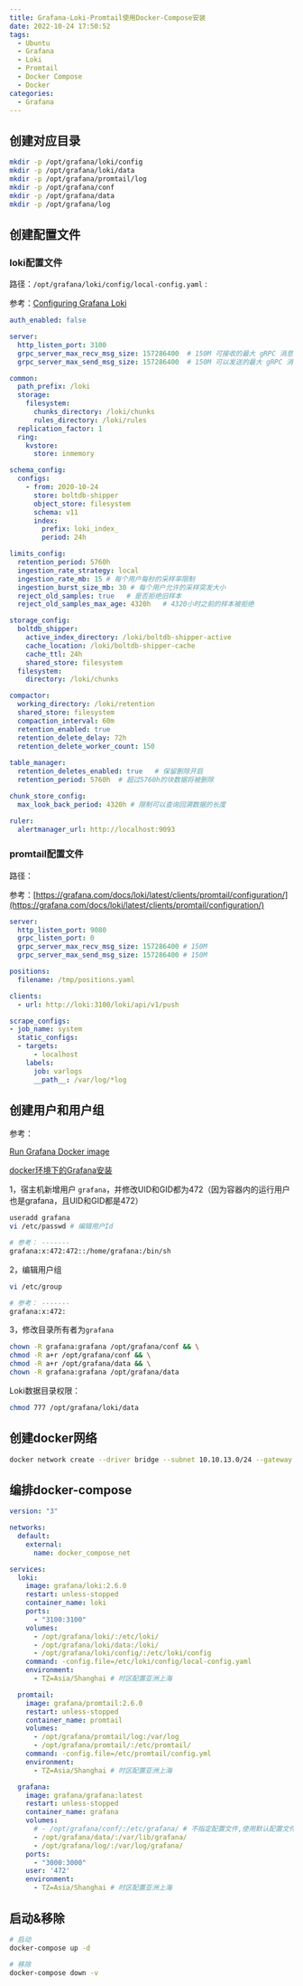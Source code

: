 ```yaml
---
title: Grafana-Loki-Promtail使用Docker-Compose安装
date: 2022-10-24 17:50:52
tags:
  - Ubuntu
  - Grafana
  - Loki
  - Promtail
  - Docker Compose
  - Docker
categories:
  - Grafana
---
```


## 创建对应目录

```sh
mkdir -p /opt/grafana/loki/config
mkdir -p /opt/grafana/loki/data
mkdir -p /opt/grafana/promtail/log
mkdir -p /opt/grafana/conf
mkdir -p /opt/grafana/data
mkdir -p /opt/grafana/log
```

## 创建配置文件

### loki配置文件

路径：`/opt/grafana/loki/config/local-config.yaml` :

参考：[Configuring Grafana Loki](https://grafana.com/docs/loki/latest/configuration/)

<!--more-->
```yml
auth_enabled: false

server:
  http_listen_port: 3100
  grpc_server_max_recv_msg_size: 157286400  # 150M 可接收的最大 gRPC 消息大小
  grpc_server_max_send_msg_size: 157286400  # 150M 可以发送的最大 gRPC 消息大小

common:
  path_prefix: /loki
  storage:
    filesystem:
      chunks_directory: /loki/chunks
      rules_directory: /loki/rules
  replication_factor: 1
  ring:
    kvstore:
      store: inmemory

schema_config:
  configs:
    - from: 2020-10-24
      store: boltdb-shipper
      object_store: filesystem
      schema: v11
      index:
        prefix: loki_index_
        period: 24h

limits_config:
  retention_period: 5760h
  ingestion_rate_strategy: local  
  ingestion_rate_mb: 15 # 每个用户每秒的采样率限制
  ingestion_burst_size_mb: 30 # 每个用户允许的采样突发大小
  reject_old_samples: true   # 是否拒绝旧样本
  reject_old_samples_max_age: 4320h   # 4320小时之前的样本被拒绝

storage_config:
  boltdb_shipper:
    active_index_directory: /loki/boltdb-shipper-active
    cache_location: /loki/boltdb-shipper-cache
    cache_ttl: 24h
    shared_store: filesystem
  filesystem:
    directory: /loki/chunks

compactor:
  working_directory: /loki/retention
  shared_store: filesystem
  compaction_interval: 60m
  retention_enabled: true
  retention_delete_delay: 72h
  retention_delete_worker_count: 150
  
table_manager:
  retention_deletes_enabled: true   # 保留删除开启
  retention_period: 5760h  # 超过5760h的块数据将被删除

chunk_store_config:
  max_look_back_period: 4320h # 限制可以查询回溯数据的长度

ruler:
  alertmanager_url: http://localhost:9093
```

### promtail配置文件

路径：

参考：[https://grafana.com/docs/loki/latest/clients/promtail/configuration/](https://grafana.com/docs/loki/latest/clients/promtail/configuration/)

```yml
server:
  http_listen_port: 9080
  grpc_listen_port: 0
  grpc_server_max_recv_msg_size: 157286400 # 150M
  grpc_server_max_send_msg_size: 157286400 # 150M

positions:
  filename: /tmp/positions.yaml

clients:
  - url: http://loki:3100/loki/api/v1/push

scrape_configs:
- job_name: system
  static_configs:
  - targets:
      - localhost
    labels:
      job: varlogs
      __path__: /var/log/*log
```

## 创建用户和用户组

参考：

[Run Grafana Docker image](https://grafana.com/docs/grafana/latest/setup-grafana/installation/docker/)

[docker环境下的Grafana安装](https://www.cnblogs.com/sfccl/p/12936282.html)

1，宿主机新增用户 `grafana`，并修改UID和GID都为472（因为容器内的运行用户也是grafana，且UID和GID都是472）

```sh
useradd grafana
vi /etc/passwd # 编辑用户Id

# 参考： -------
grafana:x:472:472::/home/grafana:/bin/sh
```

2，编辑用户组

```sh
vi /etc/group

# 参考： -------
grafana:x:472:
```

3，修改目录所有者为`grafana`

```sh
chown -R grafana:grafana /opt/grafana/conf && \
chmod -R a+r /opt/grafana/conf && \
chmod -R a+r /opt/grafana/data && \
chown -R grafana:grafana /opt/grafana/data
```

Loki数据目录权限：

```sh
chmod 777 /opt/grafana/loki/data
```

## 创建docker网络

```sh
docker network create --driver bridge --subnet 10.10.13.0/24 --gateway 10.10.13.1 docker_compose_net
```

## 编排docker-compose

```yml
version: "3"

networks:
  default:
    external:
      name: docker_compose_net

services:
  loki:
    image: grafana/loki:2.6.0
    restart: unless-stopped
    container_name: loki
    ports:
      - "3100:3100"
    volumes:
      - /opt/grafana/loki/:/etc/loki/
      - /opt/grafana/loki/data:/loki/
      - /opt/grafana/loki/config/:/etc/loki/config
    command: -config.file=/etc/loki/config/local-config.yaml
    environment:
      - TZ=Asia/Shanghai # 时区配置亚洲上海

  promtail:
    image: grafana/promtail:2.6.0
    restart: unless-stopped
    container_name: promtail
    volumes:
      - /opt/grafana/promtail/log:/var/log
      - /opt/grafana/promtail/:/etc/promtail/
    command: -config.file=/etc/promtail/config.yml
    environment:
      - TZ=Asia/Shanghai # 时区配置亚洲上海

  grafana:
    image: grafana/grafana:latest
    restart: unless-stopped
    container_name: grafana
    volumes:
      # - /opt/grafana/conf/:/etc/grafana/ # 不指定配置文件,使用默认配置文件
      - /opt/grafana/data/:/var/lib/grafana/
      - /opt/grafana/log/:/var/log/grafana/
    ports:
      - "3000:3000"
    user: '472'
    environment:
      - TZ=Asia/Shanghai # 时区配置亚洲上海
```

## 启动&移除

```sh
# 启动
docker-compose up -d

# 移除
docker-compose down -v
```
